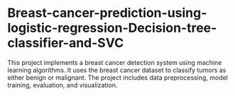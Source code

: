# Breast-cancer-prediction-using-logistic-regression-Decision-tree-classifier-and-SVC
This project implements a breast cancer detection system using machine learning algorithms. It uses the breast cancer dataset to classify tumors as either benign or malignant. The project includes data preprocessing, model training, evaluation, and visualization.
